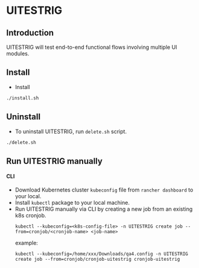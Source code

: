 # UITESTRIG

## Introduction
UITESTRIG will test end-to-end functional flows involving multiple UI modules.

## Install
* Install
```sh
./install.sh
```

## Uninstall
* To uninstall UITESTRIG, run `delete.sh` script.
```sh
./delete.sh 
```

## Run UITESTRIG manually

#### CLI
* Download Kubernetes cluster `kubeconfig` file from `rancher dashboard` to your local.
* Install `kubectl` package to your local machine.
* Run UITESTRIG manually via CLI by creating a new job from an existing k8s cronjob.
  ```
  kubectl --kubeconfig=<k8s-config-file> -n UITESTRIG create job --from=cronjob/<cronjob-name> <job-name>
  ```
  example:
  ```
  kubectl --kubeconfig=/home/xxx/Downloads/qa4.config -n UITESTRIG create job --from=cronjob/cronjob-uitestrig cronjob-uitestrig
  ```

